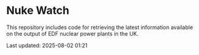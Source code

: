 # Nuke Watch

This repository includes code for retrieving the latest information available on the output of EDF nuclear power plants in the UK.

Last updated: 2025-08-02 01:21
